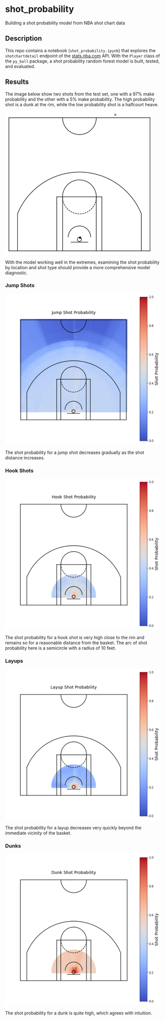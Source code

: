 # shot_probability
Building a shot probability model from NBA shot chart data

## Description

This repo contains a notebook (`shot_probability.ipynb`) that explores the `shotchartdetail` endpoint of the [stats.nba.com](https://stats.nba.com) API. With the `Player` class of the `py_ball` package, a shot probability random forest model is built, tested, and evaluated.

## Results

The image below show two shots from the test set, one with a 97% make probability and the other with a 5% make probability. The high probability shot is a dunk at the rim, while the low probability shot is a halfcourt heave.

![](shot_examples.png)

With the model working well in the extremes, examining the shot probability by location and shot type should provide a more comprehensive model diagnostic.

### Jump Shots

![](jumps.png)

The shot probability for a jump shot decreases gradually as the shot distance increases.

### Hook Shots

![](hooks.png)

The shot probability for a hook shot is very high close to the rim and remains so for a reasonable distance from the basket. The arc of shot probability here is a semicircle with a radius of 10 feet.

### Layups

![](layups.png)

The shot probability for a layup decreases very quickly beyond the immediate vicinity of the basket.

### Dunks

![](dunks.png)

The shot probability for a dunk is quite high, which agrees with intuition.
